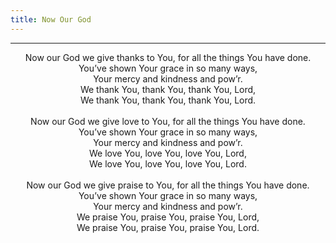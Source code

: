 ```yaml
---
title: Now Our God
---
```


---
<center>
Now our God we give thanks to You, for all the things You have done.<br/>
You’ve shown Your grace in so many ways,<br/>
Your mercy and kindness and pow’r.<br/>
We thank You, thank You, thank You, Lord,<br/>
We thank You, thank You, thank You, Lord.<br/>
<br/>
Now our God we give love to You, for all the things You have done.<br/>
You’ve shown Your grace in so many ways,<br/>
Your mercy and kindness and pow’r.<br/>
We love You, love You, love You, Lord,<br/>
We love You, love You, love You, Lord.<br/>
<br/>
Now our God we give praise to You, for all the things You have done.<br/>
You’ve shown Your grace in so many ways,<br/>
Your mercy and kindness and pow’r.<br/>
We praise You, praise You, praise You, Lord,<br/>
We praise You, praise You, praise You, Lord.
</center>